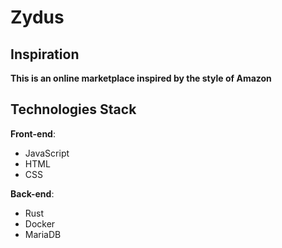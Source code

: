 # Zydus

## Inspiration
**This is an online marketplace inspired by the style of Amazon**

## Technologies Stack
**Front-end**:
- JavaScript
- HTML
- CSS

**Back-end**:
- Rust
- Docker
- MariaDB